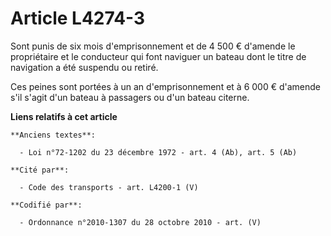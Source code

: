 # Article L4274-3

Sont punis de six mois d'emprisonnement et de 4 500 € d'amende le propriétaire et le conducteur qui font naviguer un bateau
dont le titre de navigation a été suspendu ou retiré.

Ces peines sont portées à un an d'emprisonnement et à 6 000 € d'amende s'il s'agit d'un bateau à passagers ou d'un bateau
citerne.

**Liens relatifs à cet article**

	**Anciens textes**:

	  - Loi n°72-1202 du 23 décembre 1972 - art. 4 (Ab), art. 5 (Ab)

	**Cité par**:

	  - Code des transports - art. L4200-1 (V)

	**Codifié par**:

	  - Ordonnance n°2010-1307 du 28 octobre 2010 - art. (V)
